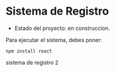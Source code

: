<h1> Sistema de Registro</h1> 

- Estado del proyecto: en construccion. 

Para ejecutar el sistema, debes poner:

```npm install react```

sistema de registro 2 
